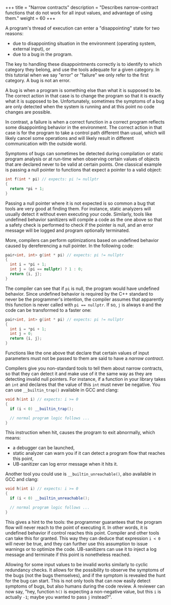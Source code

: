 +++
title = "Narrow contracts"
description = "Describes narrow-contract functions that do not work for all input values, and advantage of using them."
weight = 60
+++

A program's thread of execution can enter a "disappointing" state for two reasons:

* due to disappointing situation in the environment (operating system, external input),
  or
* due to a bug in the program.

The key to handling these disappointments correctly is to identify to which
category they belong, and use the tools adequate for a given category. In this
tutorial when we say "error" or "failure" we only refer to the first category.
A bug is not an error.

A bug is when a program is something else than what it is supposed to be. The
correct action in that case is to change the program so that it is exactly what
it is supposed to be. Unfortunately, sometimes the symptoms of a bug are only
detected when the system is running and at this point no code changes are possible.

In contrast, a failure is when a correct function in a correct program reflects
some disappointing behavior in the environment. The correct action in that case
is for the program to take a control path different than usual, which will likely
cancel some operations and will likely result in different communication with the
outside world.

Symptoms of bugs can sometimes be detected during compilation or static program
analysis or at run-time when observing certain values of objects that are declared
never to be valid at certain points. One classical example is passing a null pointer
to functions that expect a pointer to a valid object:

```c++
int f(int * pi) // expects: pi != nullptr
{
  return *pi + 1;
}
```

Passing a null pointer where it is not expected is so common a bug that tools
are very good at finding them. For instance, static analyzers will usually detect
it without even executing your code. Similarly, tools like undefined behavior
sanitizers will compile a code as the one above so that a safety check is performed
to check if the pointer is null, and an error message will be logged and program
optionally terminated.

More, compilers can perform optimizations based on undefined behavior caused by
dereferencing a null pointer. In the following code:

```c++
pair<int, int> g(int * pi) // expects: pi != nullptr
{
  int i = *pi + 1;
  int j = (pi == nullptr) ? 1 : 0;
  return {i, j};
}
```

The compiler can see that if `pi` is null, the program would have undefined
behavior. Since undefined behavior is required by the C++ standard to never
be the programmer's intention, the compiler
assumes that apparently this function is never called with `pi == nullptr`. If so,
`j` is always `0` and the code can be transformed to a faster one:

```c++
pair<int, int> g(int * pi) // expects: pi != nullptr
{
  int i = *pi + 1;
  int j = 0;
  return {i, j};
}
```

Functions like the one above that declare that certain values of input parameters
must not be passed to them are said to have a *narrow contract*.

Compilers give you non-standard tools to tell them about narrow contracts, so
that they can detect it and make use of it the same way as they are detecting
invalid null pointers. For instance, if a function in your library takes an `int`
and declares that the value of this `int` must never be negative. You can use
`__builtin_trap()` available in GCC and clang:

```c++
void h(int i) // expects: i >= 0
{
  if (i < 0) __builtin_trap();

  // normal program logic follows ...
}
```

This instruction when hit, causes the program to exit abnormally, which means:
* a debugger can be launched,
* static analyzer can warn you if it can detect a program flow that reaches this
  point,
* UB-sanitizer can log error message when it hits it.

Another tool you could use is `__builtin_unreachable()`, also available in GCC
and clang:

```c++
void h(int i) // expects: i >= 0
{
  if (i < 0) __builtin_unreachable();

  // normal program logic follows ...
}
```

This gives a hint to the tools: the programmer guarantees that the program flow
will never reach to the point of executing it. In other words, it is undefined
behavior if control reaches this point. Compiler and other tools can take this
for granted. This way they can deduce that expression `i < 0` will never be true,
and they can further use this assumption to issue warnings or to optimize the code.
UB-sanitizers can use it to inject a log message and terminate if this point is
nonetheless reached.

Allowing for some input values to be invalid works similarly to cyclic redundancy
checks. It allows for the possibility to observe the symptoms of the bugs (not
the bugs themselves), and if the symptom is revealed the hunt for the bug can start.
This is not only tools that can now easily detect symptoms of bugs, but also
humans during the code review. A reviewer can now say, "hey, function `h()` is
expecting a non-negative value, but this `i` is actually `-1`; maybe you wanted
to pass `j` instead?".
